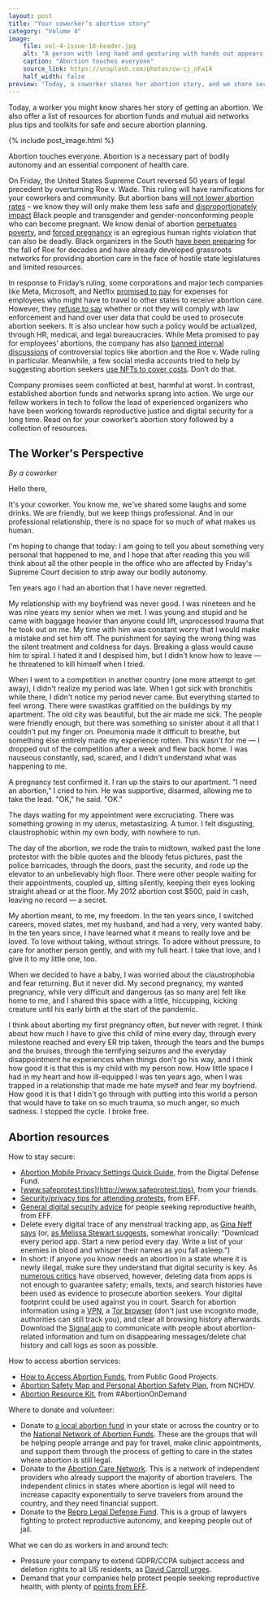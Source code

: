 ```yaml
---
layout: post
title: "Your coworker’s abortion story"
category: "Volume 4"
image:
    file: vol-4-issue-10-header.jpg
    alt: "A person with long hand and gesturing with hands out appears to share a story in a room with a dozen other people in business casual dress, with modern art made of bright primary colors shapes and lines on the back wall"
    caption: "Abortion touches everyone"
    source_link: https://unsplash.com/photos/cw-cj_nFa14
    half_width: false
preview: "Today, a coworker shares her abortion story, and we share security tips and donation links."
---
```


Today, a worker you might know shares her story of getting an abortion. We also offer a list of resources for abortion funds and mutual aid networks plus tips and toolkits for safe and secure abortion planning.

<!-- DO NOT remove the excerpt tag -->
<!--excerpt-->
<!-- remaining content goes below here -->

<!-- DO NOT remove the header image -->
{% include post_image.html %}

Abortion touches everyone. Abortion is a necessary part of bodily autonomy and an essential component of health care.

On Friday, the United States Supreme Court reversed 50 years of legal precedent by overturning Roe v. Wade. This ruling will have ramifications for your coworkers and community. But abortion bans [will not lower abortion rates](https://www.cnn.com/2018/03/21/health/abortion-restriction-laws/index.html) – we know they will only make them less safe and [disproportionately impact](https://abcnews.go.com/Health/abortion-restrictions-disproportionately-impact-people-color/story?id=84467809) Black people and transgender and gender-nonconforming people who can become pregnant. We know denial of abortion [perpetuates poverty](https://www.reuters.com/article/us-health-abortion-hardship/denial-of-abortion-leads-to-economic-hardship-for-low-income-women-idUSKBN1F731Z), and [forced pregnancy](https://www.aclu.org/news/topic/end-forced-pregnancy) is an egregious human rights violation that can also be deadly. Black organizers in the South [have been preparing](https://www.nbcnews.com/news/nbcblk/black-women-south-bracing-roes-fall-decades-rcna27097) for the fall of Roe for decades and have already developed grassroots networks for providing abortion care in the face of hostile state legislatures and limited resources. 

In response to Friday’s ruling, some corporations and major tech companies like Meta, Microsoft, and Netflix [promised to pay](https://www.fastcompany.com/90764437/these-tech-companies-are-pledging-to-pay-for-abortion-travel) for expenses for employees who might have to travel to other states to receive abortion care. However, they [refuse to say](https://www.vice.com/en/article/v7vmm4/tech-companies-wont-say-abortion-data-roe-v-wade) whether or not they will comply with law enforcement and hand over user data that could be used to prosecute abortion seekers. It is also unclear how such a policy would be actualized, through HR, medical, and legal bureaucracies. While Meta promised to pay for employees’ abortions, the company has also [banned internal discussions](https://www.businessinsider.com/meta-bans-staff-from-discussing-roe-v-wade-deleting-messages-2022-6) of controversial topics like abortion and the Roe v. Wade ruling in particular. Meanwhile, a few social media accounts tried to help by suggesting abortion seekers [use NFTs to cover costs](https://www.washingtonpost.com/technology/2022/05/07/roe-cowgirls-politics-web-3/). Don’t do that.

Company promises seem conflicted at best, harmful at worst. In contrast, established abortion funds and networks sprang into action. We urge our fellow workers in tech to follow the lead of experienced organizers who have been working towards reproductive justice and digital security for a long time. Read on for your coworker’s abortion story followed by a collection of resources.

## The Worker's Perspective

_By a coworker_

Hello there,

It's your coworker. You know me, we've shared some laughs and some drinks. We are friendly, but we keep things professional. And in our professional relationship, there is no space for so much of what makes us human. 

I'm hoping to change that today: I am going to tell you about something very personal that happened to me, and I hope that after reading this you will think about all the other people in the office who are affected by Friday's Supreme Court decision to strip away our bodily autonomy.

Ten years ago I had an abortion that I have never regretted.

My relationship with my boyfriend was never good. I was nineteen and he was nine years my senior when we met. I was young and stupid and he came with baggage heavier than anyone could lift, unprocessed trauma that he took out on me. My time with him was constant worry that I would make a mistake and set him off. The punishment for saying the wrong thing was the silent treatment and coldness for days. Breaking a glass would cause him to spiral. I hated it and I despised him, but I didn't know how to leave — he threatened to kill himself when I tried.

When I went to a competition in another country (one more attempt to get away), I didn't realize my period was late. When I got sick with bronchitis while there, I didn't notice my period never came. But everything started to feel wrong. There were swastikas graffitied on the buildings by my apartment. The old city was beautiful, but the air made me sick. The people were friendly enough, but there was something so sinister about it all that I couldn't put my finger on. Pneumonia made it difficult to breathe, but something else entirely made my experience rotten. This wasn't for me — I dropped out of the competition after a week and flew back home. I was nauseous constantly, sad, scared, and I didn't understand what was happening to me.

A pregnancy test confirmed it. I ran up the stairs to our apartment. "I need an abortion," I cried to him. He was supportive, disarmed, allowing me to take the lead. "OK," he said. "OK."

The days waiting for my appointment were excruciating. There was something growing in my uterus, metastasizing. A tumor. I felt disgusting, claustrophobic within my own body, with nowhere to run.

The day of the abortion, we rode the train to midtown, walked past the lone protestor with the bible quotes and the bloody fetus pictures, past the police barricades, through the doors, past the security, and rode up the elevator to an unbelievably high floor. There were other people waiting for their appointments, coupled up, sitting silently, keeping their eyes looking straight ahead or at the floor. My 2012 abortion cost $500, paid in cash, leaving no record — a secret.

My abortion meant, to me, my freedom. In the ten years since, I switched careers, moved states, met my husband, and had a very, very wanted baby. In the ten years since, I have learned what it means to really love and be loved. To love without taking, without strings. To adore without pressure, to care for another person gently, and with my full heart. I take that love, and I give it to my little one, too.

When we decided to have a baby, I was worried about the claustrophobia and fear returning. But it never did. My second pregnancy, my wanted pregnancy, while very difficult and dangerous (as so many are) felt like home to me, and I shared this space with a little, hiccupping, kicking creature until his early birth at the start of the pandemic.

I think about aborting my first pregnancy often, but never with regret. I think about how much I have to give this child of mine every day, through every milestone reached and every ER trip taken, through the tears and the bumps and the bruises, through the terrifying seizures and the everyday disappointment he experiences when things don't go his way, and I think how good it is that this is my child with my person now. How little space I had in my heart and how ill-equipped I was ten years ago, when I was trapped in a relationship that made me hate myself and fear my boyfriend. How good it is that I didn't go through with putting into this world a person that would have to take on so much trauma, so much anger, so much sadness. I stopped the cycle. I broke free.



## Abortion resources

How to stay secure:
* [Abortion Mobile Privacy Settings Quick Guide](https://digitaldefensefund.org/ddf-guides/abortion-privacy/), from the Digital Defense Fund.
* [www.safeprotest.tips](http://www.safeprotest.tips), from your friends.
* [Security/privacy tips for attending protests](https://ssd.eff.org/en/module/attending-protest), from EFF.
* [General digital security advice](https://www.eff.org/deeplinks/2022/06/security-and-privacy-tips-people-seeking-abortion) for people seeking reproductive health, from EFF.
* Delete every digital trace of any menstrual tracking app, as [Gina Neff says](https://twitter.com/ginasue/status/1540354137304760321) (or, [as Melissa Stewart suggests](https://twitter.com/LissaJoStewart/status/1540451149790285827), somewhat ironically: “Download every period app. Start a new period every day. Write a list of your enemies in blood and whisper their names as you fall asleep.”) 
* In short: if anyone you know needs an abortion in a state where it is newly illegal, make sure they understand that digital security is key. As [numerous critics](https://twitter.com/KateRoseBee/status/1540546482599669760) have observed, however, deleting data from apps is not enough to guarantee safety; emails, texts, and search histories have been used as evidence to prosecute abortion seekers. Your digital footprint could be used against you in court. Search for abortion information using a [VPN](https://protonvpn.com/), a [Tor browser](https://www.torproject.org/download/) (don't just use incognito mode, authorities can still track you), and clear all browsing history afterwards. Download the [Signal app](https://signal.org/en/) to communicate with people about abortion-related information and turn on disappearing messages/delete chat history and call logs as soon as possible.

How to access abortion services:
* [How to Access Abortion Funds](https://publicgoodnews.com/2022/06/22/how-to-access-abortion-funds/), from Public Good Projects.
* [Abortion Safety Map and Personal Abortion Safety Plan](https://www.lizartistry.com/), from NCHDV.
* [Abortion Resource Kit](https://docs.google.com/document/d/1qi3YdnpcxOCPk9imk2SWvRhAQg44eKM3jEM1nD1QlFM/edit), from #AbortionOnDemand

Where to donate and volunteer:
* Donate to [a local abortion fund](https://abortionfunds.org/funds/) in your state or across the country or to the [National Network of Abortion Funds](https://abortionfunds.org/). These are the groups that will be helping people arrange and pay for travel, make clinic appointments, and support them through the process of getting to care in the states where abortion is still legal.
* Donate to the [Abortion Care Network](https://abortioncarenetwork.org/donate/). This is a network of independent providers who already support the majority of abortion travelers. The independent clinics in states where abortion is legal will need to increase capacity exponentially to serve travelers from around the country, and they need financial support.
* Donate to the [Repro Legal Defense Fund](https://reprolegaldefensefund.org/give/). This is a group of lawyers fighting to protect reproductive autonomy, and keeping people out of jail.

What we can do as workers in and around tech:
* Pressure your company to extend GDPR/CCPA subject access and deletion rights to all US residents, as [David Carroll urges](https://twitter.com/profcarroll/status/1540354484940980224).
* Demand that your companies help protect people seeking reproductive health, with plenty of [points from EFF](https://www.eff.org/deeplinks/2022/05/what-companies-can-do-now-protect-digital-rights-post-roe-world).
